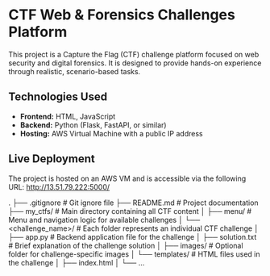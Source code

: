 # CTF Web & Forensics Challenges Platform

This project is a Capture the Flag (CTF) challenge platform focused on web security and digital forensics. It is designed to provide hands-on experience through realistic, scenario-based tasks.

## Technologies Used

- **Frontend:** HTML, JavaScript  
- **Backend:** Python (Flask, FastAPI, or similar)  
- **Hosting:** AWS Virtual Machine with a public IP address

## Live Deployment

The project is hosted on an AWS VM and is accessible via the following URL:
http://13.51.79.222:5000/

.
├── .gitignore                # Git ignore file
├── README.md                 # Project documentation
├── my_ctfs/                  # Main directory containing all CTF content
│   ├── menu/                 # Menu and navigation logic for available challenges
│   └── <challenge_name>/     # Each folder represents an individual CTF challenge
│       ├── app.py            # Backend application file for the challenge
│       ├── solution.txt      # Brief explanation of the challenge solution
│       ├── images/           # Optional folder for challenge-specific images
│       └── templates/        # HTML files used in the challenge
│           ├── index.html
│           └── ...

